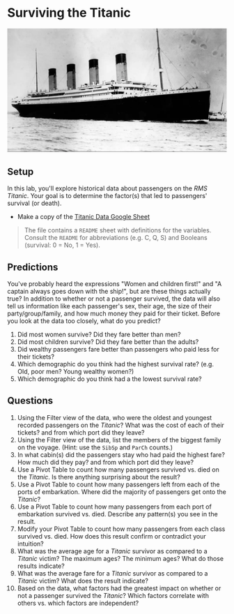 # Surviving the Titanic

![RMS Titanic](./images/titanic.png)

## Setup

In this lab, you'll explore historical data about passengers on the _RMS Titanic_. Your goal is to determine the factor(s) that led to passengers' survival (or death).

- Make a copy of the <a href="https://docs.google.com/spreadsheets/d/17PncyppLXjKyGZFgcSfgkWIulJ-rsZv2suqQ_bsSKE4/edit?usp=sharing" target="_blank_">Titanic Data Google Sheet</a>

> The file contains a `README` sheet with definitions for the variables. Consult the `README` for abbreviations (e.g. C, Q, S) and Booleans (survival: 0 = No, 1 = Yes).

## Predictions

You've probably heard the expressions "Women and children first!" and "A captain always goes down with the ship!", but are these things actually true? In addition to whether or not a passenger survived, the data will also tell us information like each passenger's sex, their age, the size of their party/group/family, and how much money they paid for their ticket. Before you look at the data too closely, what do you predict?

1. Did most women survive? Did they fare better than men?
2. Did most children survive? Did they fare better than the adults?
3. Did wealthy passengers fare better than passengers who paid less for their tickets?
4. Which demographic do you think had the highest survival rate? (e.g. Old, poor men? Young wealthy women?)
5. Which demographic do you think had a the lowest survival rate?

## Questions

1. Using the Filter view of the data, who were the oldest and youngest recorded passengers on the _Titanic_? What was the cost of each of their tickets? and from which port did they leave?
2. Using the Filter view of the data, list the members of the biggest family on the voyage. (Hint: use the `SibSp` and `ParCh` counts.)
3. In what cabin(s) did the passengers stay who had paid the highest fare? How much did they pay? and from which port did they leave?
4. Use a Pivot Table to count how many passengers survived vs. died on the _Titanic_. Is there anything surprising about the result?
5. Use a Pivot Table to count how many passengers left from each of the ports of embarkation. Where did the majority of passengers get onto the _Titanic_?
6. Use a Pivot Table to count how many passengers from each port of embarkation survived vs. died. Describe any pattern(s) you see in the result.
7. Modify your Pivot Table to count how many passengers from each class survived vs. died. How does this result confirm or contradict your intuition?
8.  What was the average age for a _Titanic_ survivor as compared to a _Titanic_ victim? The maximum ages? The minimum ages? What do those results indicate?
9. What was the average fare for a _Titanic_ survivor as compared to a _Titanic_ victim? What does the result indicate?
10. Based on the data, what factors had the greatest impact on whether or not a passenger survived the _Titanic_? Which factors correlate with others vs. which factors are independent?
